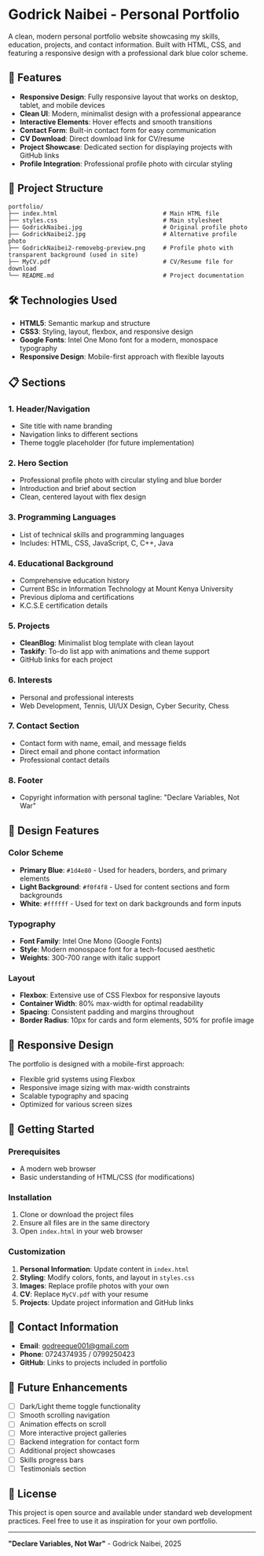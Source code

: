 # Godrick Naibei - Personal Portfolio

A clean, modern personal portfolio website showcasing my skills, education, projects, and contact information. Built with HTML, CSS, and featuring a responsive design with a professional dark blue color scheme.

## 🚀 Features

- **Responsive Design**: Fully responsive layout that works on desktop, tablet, and mobile devices
- **Clean UI**: Modern, minimalist design with a professional appearance
- **Interactive Elements**: Hover effects and smooth transitions
- **Contact Form**: Built-in contact form for easy communication
- **CV Download**: Direct download link for CV/resume
- **Project Showcase**: Dedicated section for displaying projects with GitHub links
- **Profile Integration**: Professional profile photo with circular styling

## 📁 Project Structure

```
portfolio/
├── index.html                              # Main HTML file
├── styles.css                              # Main stylesheet
├── GodrickNaibei.jpg                       # Original profile photo
├── GodrickNaibei2.jpg                      # Alternative profile photo
├── GodrickNaibei2-removebg-preview.png     # Profile photo with transparent background (used in site)
├── MyCV.pdf                                # CV/Resume file for download
└── README.md                               # Project documentation
```

## 🛠️ Technologies Used

- **HTML5**: Semantic markup and structure
- **CSS3**: Styling, layout, flexbox, and responsive design
- **Google Fonts**: Intel One Mono font for a modern, monospace typography
- **Responsive Design**: Mobile-first approach with flexible layouts

## 📋 Sections

### 1. Header/Navigation
- Site title with name branding
- Navigation links to different sections
- Theme toggle placeholder (for future implementation)

### 2. Hero Section
- Professional profile photo with circular styling and blue border
- Introduction and brief about section
- Clean, centered layout with flex design

### 3. Programming Languages
- List of technical skills and programming languages
- Includes: HTML, CSS, JavaScript, C, C++, Java

### 4. Educational Background
- Comprehensive education history
- Current BSc in Information Technology at Mount Kenya University
- Previous diploma and certifications
- K.C.S.E certification details

### 5. Projects
- **CleanBlog**: Minimalist blog template with clean layout
- **Taskify**: To-do list app with animations and theme support
- GitHub links for each project

### 6. Interests
- Personal and professional interests
- Web Development, Tennis, UI/UX Design, Cyber Security, Chess

### 7. Contact Section
- Contact form with name, email, and message fields
- Direct email and phone contact information
- Professional contact details

### 8. Footer
- Copyright information with personal tagline: "Declare Variables, Not War"

## 🎨 Design Features

### Color Scheme
- **Primary Blue**: `#1d4e80` - Used for headers, borders, and primary elements
- **Light Background**: `#f0f4f8` - Used for content sections and form backgrounds
- **White**: `#ffffff` - Used for text on dark backgrounds and form inputs

### Typography
- **Font Family**: Intel One Mono (Google Fonts)
- **Style**: Modern monospace font for a tech-focused aesthetic
- **Weights**: 300-700 range with italic support

### Layout
- **Flexbox**: Extensive use of CSS Flexbox for responsive layouts
- **Container Width**: 80% max-width for optimal readability
- **Spacing**: Consistent padding and margins throughout
- **Border Radius**: 10px for cards and form elements, 50% for profile image

## 📱 Responsive Design

The portfolio is designed with a mobile-first approach:
- Flexible grid systems using Flexbox
- Responsive image sizing with max-width constraints
- Scalable typography and spacing
- Optimized for various screen sizes

## 🚀 Getting Started

### Prerequisites
- A modern web browser
- Basic understanding of HTML/CSS (for modifications)

### Installation
1. Clone or download the project files
2. Ensure all files are in the same directory
3. Open `index.html` in your web browser

### Customization
1. **Personal Information**: Update content in `index.html`
2. **Styling**: Modify colors, fonts, and layout in `styles.css`
3. **Images**: Replace profile photos with your own
4. **CV**: Replace `MyCV.pdf` with your resume
5. **Projects**: Update project information and GitHub links

## 📧 Contact Information

- **Email**: godreeque001@gmail.com
- **Phone**: 0724374935 / 0799250423
- **GitHub**: Links to projects included in portfolio

## 🔮 Future Enhancements

- [ ] Dark/Light theme toggle functionality
- [ ] Smooth scrolling navigation
- [ ] Animation effects on scroll
- [ ] More interactive project galleries
- [ ] Backend integration for contact form
- [ ] Additional project showcases
- [ ] Skills progress bars
- [ ] Testimonials section

## 📄 License

This project is open source and available under standard web development practices. Feel free to use it as inspiration for your own portfolio.

---

**"Declare Variables, Not War"** - Godrick Naibei, 2025
